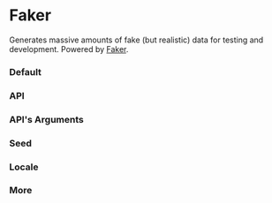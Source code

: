 # Faker

Generates massive amounts of fake (but realistic) data for testing and development. Powered by [Faker](https://fakerjs.dev/).

<Playground />

<Usage />

<Api />

<GlobalConfig />

<Examples />

### Default

<Example value="default" />

### API

<Example value="api" />

### API's Arguments

<Example value="arguments" />

### Seed

<Example value="seed" />

### Locale

<Example value="locale" />

### More

<Example value="more" />

<Checklist 
    accessibility={false}
    bidirectionality="N/A"
    cssParts="N/A"
    cssVariables="N/A"
    documentation={true}
    examples={true}
    events="N/A"
    keyboard="N/A"
    methods="N/A"
    playground={false}
    properties={true}
    skeleton={false}
    slots="N/A"
/>

<LastModified />
